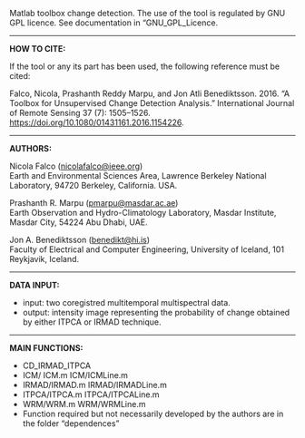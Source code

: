 Matlab toolbox change detection. The use of the tool is regulated by GNU GPL licence. See documentation in “GNU_GPL_Licence.

********************************************************************
**HOW TO CITE:**

If the tool or any its part has been used, the following reference must be cited:
 
Falco, Nicola, Prashanth Reddy Marpu, and Jon Atli Benediktsson. 2016. “A Toolbox for Unsupervised Change Detection Analysis.” International Journal of Remote Sensing 37 (7): 1505–1526. https://doi.org/10.1080/01431161.2016.1154226.


********************************************************************
**AUTHORS:**

Nicola Falco (nicolafalco@ieee.org)\
Earth and Environmental Sciences Area, Lawrence Berkeley National Laboratory, 94720 Berkeley, California. USA.

Prashanth R. Marpu (pmarpu@masdar.ac.ae)\
Earth Observation and Hydro-Climatology Laboratory, Masdar Institute, Masdar City, 54224 Abu Dhabi, UAE.

Jon A. Benediktsson (benedikt@hi.is)\
Faculty of Electrical and Computer Engineering, University of Iceland, 101 Reykjavik, Iceland.


********************************************************************
**DATA INPUT:**
* input: two coregistred multitemporal multispectral data. 
* output: intensity image representing the probability of change obtained by either ITPCA or IRMAD technique.


********************************************************************
**MAIN FUNCTIONS:**
* CD_IRMAD_ITPCA
* ICM/ ICM.m	ICM/ICMLine.m
* IRMAD/IRMAD.m	IRMAD/IRMADLine.m
* ITPCA/ITPCA.m	ITPCA/ITPCALine.m
* WRM/WRM.m	WRM/WRMLine.m
* Function required but not necessarily developed by the authors are in the folder “dependences”

